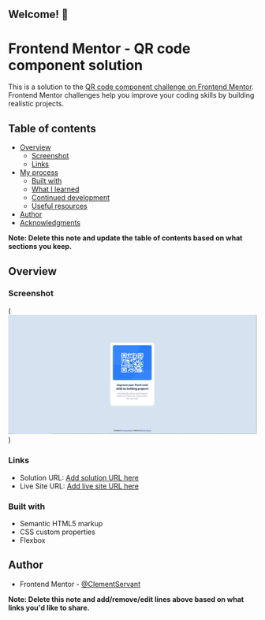 ## Welcome! 👋

# Frontend Mentor - QR code component solution

This is a solution to the [QR code component challenge on Frontend Mentor](https://www.frontendmentor.io/challenges/qr-code-component-iux_sIO_H). Frontend Mentor challenges help you improve your coding skills by building realistic projects.

## Table of contents

- [Overview](#overview)
  - [Screenshot](#screenshot)
  - [Links](#links)
- [My process](#my-process)
  - [Built with](#built-with)
  - [What I learned](#what-i-learned)
  - [Continued development](#continued-development)
  - [Useful resources](#useful-resources)
- [Author](#author)
- [Acknowledgments](#acknowledgments)

**Note: Delete this note and update the table of contents based on what sections you keep.**

## Overview

### Screenshot

(![screen de mon code](images/screenQRcode.png))

### Links

- Solution URL: [Add solution URL here](https://github.com/ClementServant/QR-code-FrontendMentor)
- Live Site URL: [Add live site URL here](https://your-live-site-url.com)

### Built with

- Semantic HTML5 markup
- CSS custom properties
- Flexbox

## Author

- Frontend Mentor - [@ClementServant](https://www.frontendmentor.io/profile/ClementServant)

**Note: Delete this note and add/remove/edit lines above based on what links you'd like to share.**


